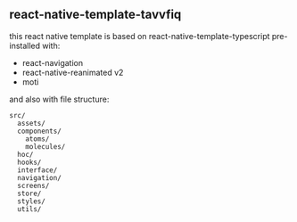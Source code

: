 ## react-native-template-tavvfiq

this react native template is based on react-native-template-typescript
pre-installed with:
- react-navigation
- react-native-reanimated v2
- moti

and also with file structure:
```
src/
  assets/
  components/
    atoms/
    molecules/
  hoc/
  hooks/
  interface/
  navigation/
  screens/
  store/
  styles/
  utils/
```